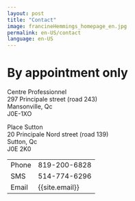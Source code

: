 ```yaml
---
layout: post
title: "Contact"
image: francineHemmings_homepage_en.jpg
permalink: en-US/contact
language: en-US
---
```

<h1>By appointment only</h1> 

Centre Professionnel<br/>
297 Principale street (road 243)<br/>
Mansonville, Qc<br/>
J0E-1XO<br/>

Place Sutton<br/>
20 Principale Nord street (road 139)<br/>
Sutton, Qc<br/>
J0E 2K0<br/>

<table>
    <tr>
        <td>Phone</td>
        <td>819-200-6828</td>
    </tr>
    <tr>
        <td>SMS</td>
        <td>514-774-6296</td>
    </tr>    
    <tr>
        <td>Email</td>
        <td>{{site.email}}</td>
    </tr>
</table>